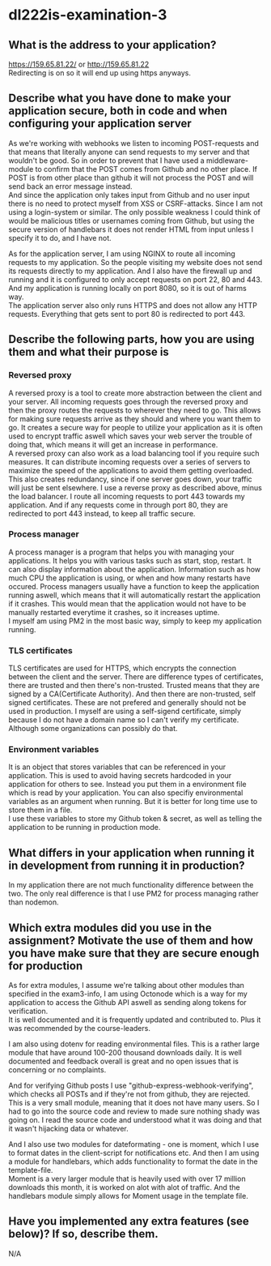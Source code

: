 # dl222is-examination-3

## What is the address to your application?  
https://159.65.81.22/ or http://159.65.81.22  
Redirecting is on so it will end up using https anyways.

## Describe what you have done to make your application secure, both in code and when configuring your application server
As we're working with webhooks we listen to incoming POST-requests and that means that literally anyone can send requests to my server and that wouldn't be good.
So in order to prevent that I have used a middleware-module to confirm that the POST comes from Github and no other place. If POST is from other place than github it will not process the POST and will send back an error message instead.  
And since the application only takes input from Github and no user input there is no need to protect myself from XSS or CSRF-attacks. Since I am not using a login-system or similar. The only possible weakness I could think of would be malicious titles or usernames coming from Github, but using the secure version of handlebars it does not render HTML from input unless I specify it to do, and I have not.  
  
As for the application server, I am using NGINX to route all incoming requests to my application. So the people visiting my website does not send its requests directly to my application. And I also have the firewall up and running and it is configured to only accept requests on port 22, 80 and 443. And my application is running locally on port 8080, so it is out of harms way.  
The application server also only runs HTTPS and does not allow any HTTP requests. Everything that gets sent to port 80 is redirected to port 443.
  
## Describe the following parts, how you are using them and what their purpose is
### Reversed proxy
A reversed proxy is a tool to create more abstraction between the client and your server. All incoming requests goes through the reversed proxy and then the proxy routes the requests to wherever they need to go. This allows for making sure requests arrive as they should and where you want them to go. It creates a secure way for people to utilize your application as it is often used to encrypt traffic aswell which saves your web server the trouble of doing that, which means it will get an increase in performance.  
A reversed proxy can also work as a load balancing tool if you require such measures. It can distribute incoming requests over a series of servers to maximize the speed of the applications to avoid them getting overloaded. This also creates redundancy, since if one server goes down, your traffic will just be sent elsewhere. 
I use a reverse proxy as described above, minus the load balancer. I route all incoming requests to port 443 towards my application. And if any requests come in through port 80, they are redirected to port 443 instead, to keep all traffic secure.   

### Process manager
A process manager is a program that helps you with managing your applications. It helps you with various tasks such as start, stop, restart. It can also display information about the application. Information such as how much CPU the application is using, or when and how many restarts have occured. Process managers usually have a function to keep the application running aswell, which means that it will automatically restart the application if it crashes. This would mean that the application would not have to be manually restarted everytime it crashes, so it increases uptime.  
I myself am using PM2 in the most basic way, simply to keep my application running.

### TLS certificates
TLS certificates are used for HTTPS, which encrypts the connection between the client and the server.  There are difference types of certificates, there are trusted and then there's non-trusted. Trusted means that they are signed by a CA(Certificate Authority). And then there are non-trusted, self signed certificates. These are not prefered and generally should not be used in production. I myself are using a self-sigend certificate, simply because I do not have a domain name so I can't verify my certificate. Although some organizations can possibly do that.

### Environment variables
It is an object that stores variables that can be referenced in your application. This is used to avoid having secrets hardcoded in your application for others to see. Instead you put them in a environment file which is read by your application. You can also specifiy environmental variables as an argument when running. But it is better for long time use to store them in a file.  
I use these variables to store my Github token & secret, as well as telling the application to be running in production mode.

## What differs in your application when running it in development from running it in production?
In my application there are not much functionality difference between the two. The only real difference is that I use PM2 for process managing rather than nodemon.  

## Which extra modules did you use in the assignment? Motivate the use of them and how you have make sure that they are secure enough for production  
As for extra modules, I assume we're talking about other modules than specified in the exam3-info, I am using Octonode which is a way for my application to access the Github API aswell as sending along tokens for verification.  
It is well documented and it is frequently updated and contributed to. Plus it was recommended by the course-leaders.

I am also using dotenv for reading environmental files. This is a rather large module that have around 100-200 thousand downloads daily. It is well documented and feedback overall is great and no open issues that is concerning or no complaints.  

And for verifying Github posts I use "github-express-webhook-verifying", which checks all POSTs and if they're not from github, they are rejected.  
This is a very small module, meaning that it does not have many users. So I had to go into the source code and review to made sure nothing shady was going on. I read the source code and understood what it was doing and that it wasn't hijacking data or whatever.  

And I also use two modules for dateformating - one is moment, which I use to format dates in the client-script for notifications etc. And then I am using a module for handlebars, which adds functionality to format the date in the template-file.  
Moment is a very larger module that is heavily used with over 17 million downloads this month, it is worked on alot with alot of traffic. And the handlebars module simply allows for Moment usage in the template file.

## Have you implemented any extra features (see below)? If so, describe them. 
N/A
